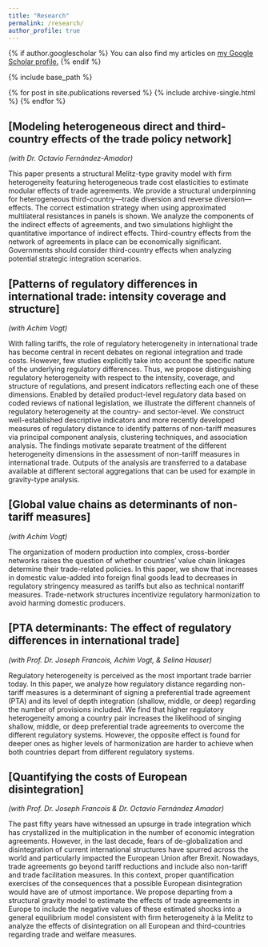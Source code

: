 ```yaml
---
title: "Research"
permalink: /research/
author_profile: true
---
```


{% if author.googlescholar %}
  You can also find my articles on <u><a href="{{author.googlescholar}}">my Google Scholar profile</a>.</u>
{% endif %}

{% include base_path %}

{% for post in site.publications reversed %}
  {% include archive-single.html %}
{% endfor %}

## [Modeling heterogeneous direct and third-country effects of the trade policy network]
*(with Dr. Octavio Fernández-Amador)* 

This paper presents a structural Melitz-type gravity model with firm heterogeneity featuring heterogeneous trade cost elasticities to estimate modular 
effects of trade agreements. We provide a structural underpinning for heterogeneous third-country—trade diversion and reverse diversion—effects.
The correct estimation strategy when using approximated multilateral resistances in panels is shown. We analyze the components of the indirect effects of agreements,
and two simulations highlight the quantitative importance of indirect effects. Third-country effects from the network of agreements in place can be economically
significant. Governments should consider third-country effects when analyzing potential strategic integration scenarios.

## [Patterns of regulatory differences in international trade: intensity coverage and structure]
*(with Achim Vogt)* 

With falling tariffs, the role of regulatory heterogeneity in international trade has become central in recent debates on regional integration and trade costs.
However, few studies explicitly take into account the specific nature of the underlying regulatory differences. Thus, we propose distinguishing regulatory 
heterogeneity with respect to the intensity, coverage, and structure of regulations, and present indicators reflecting each one of these dimensions.
Enabled by detailed product-level regulatory data based on coded reviews of national legislation, we illustrate the different channels of regulatory heterogeneity
at the country- and sector-level. We construct well-established descriptive indicators and more recently developed measures of regulatory distance to identify patterns of non-tariff measures via principal component analysis, clustering techniques, and association analysis. The findings motivate separate treatment of the different heterogeneity dimensions in  the assessment of non-tariff measures in international trade. Outputs of the analysis are transferred to a database available at different sectoral aggregations that can be used for example in gravity-type analysis.

## [Global value chains as determinants of non-tariff measures]
*(with Achim Vogt)*

The organization of modern production into complex, cross-border networks raises the question of whether countries’ value chain linkages determine their trade-related
policies. In this paper, we show that increases in domestic value-added into foreign final goods lead to decreases in regulatory stringency measured as tariffs but
also as technical nontariff measures. Trade-network structures incentivize regulatory harmonization to avoid harming domestic producers.

## [PTA determinants: The effect of regulatory differences in international trade]
*(with Prof. Dr. Joseph Francois, Achim Vogt, & Selina Hauser)*

Regulatory heterogeneity is perceived as the most important trade barrier today. In this paper, we analyze how regulatory distance regarding non-tariff measures is a determinant of signing a preferential trade agreement (PTA) and its level of depth integration (shallow, middle, or deep) regarding the number of provisions included. 
We find that higher regulatory heterogeneity among a country pair increases the likelihood of singing shallow, middle, or deep preferential trade agreements to
overcome the different regulatory systems. However, the opposite effect is found for deeper ones as higher levels of harmonization are harder to achieve when both
countries depart from different regulatory systems.

## [Quantifying the costs of European disintegration]
*(with Prof. Dr. Joseph Francois & Dr. Octavio Fernández Amador)* 

The past fifty years have witnessed an upsurge in trade integration which has crystallized in the multiplication in the number of economic integration agreements. 
However, in the last decade, fears of de-globalization and disintegration of current international structures have spurred across the world and particularly impacted 
the European Union after Brexit. Nowadays, trade agreements go beyond tariff reductions and include also non-tariff and trade facilitation measures. In this context,
proper quantification exercises of the consequences that a possible European disintegration would have are of utmost importance. We propose departing from a structural
gravity model to estimate the effects of trade agreements in Europe to include the negative values of these estimated shocks into a general equilibrium model consistent
with firm heterogeneity à la Melitz to analyze the effects of disintegration on all European and third-countries regarding trade and welfare measures.
